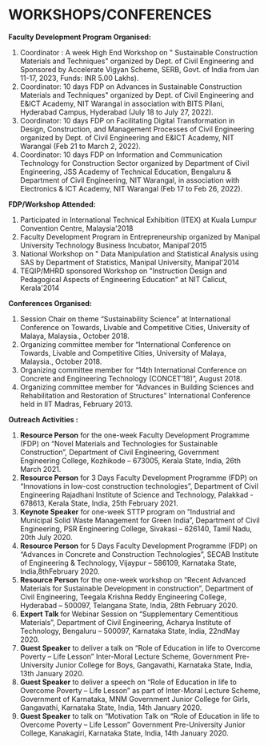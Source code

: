 # **WORKSHOPS/CONFERENCES**

**Faculty Development Program Organised:**

1. Coordinator : A week High End Workshop on " Sustainable Construction Materials and Techniques" organized by Dept. of Civil Engineering and Sponsored by Accelerate Vigyan Scheme, SERB, Govt. of India from Jan 11-17, 2023, Funds: INR 5.00 Lakhs).
2. Coordinator: 10 days FDP on Advances in Sustainable Construction Materials and Techniques" organized by Dept. of Civil Engineering and E&ICT Academy, NIT Warangal in association with BITS Pilani, Hyderabad Campus, Hyderabad (July 18 to July 27, 2022).
3. Coordinator: 10 days FDP on Facilitating Digital Transformation in Design, Construction, and Management Processes of Civil Engineering organized by Dept. of Civil Engineering and E&ICT Academy, NIT Warangal (Feb 21 to March 2, 2022).
4. Coordinator: 10 days FDP on Information and Communication Technology for Construction Sector organized by Department of Civil Engineering, JSS Academy of Technical Education, Bengaluru & Department of Civil Engineering, NIT Warangal, in association with Electronics & ICT Academy, NIT Warangal (Feb 17 to Feb 26, 2022).

**FDP/Workshop Attended:**

1. Participated in International Technical Exhibition (ITEX) at Kuala Lumpur Convention Centre, Malaysia'2018
2. Faculty Development Program in Entrepreneurship organized by Manipal University Technology Business Incubator, Manipal'2015 
3. National Workshop on " Data Manipulation and Statistical Analysis using SAS by Department of Statistics, Manipal University, Manipal'2014
4. TEQIP/MHRD sponsored Workshop on "Instruction Design and Pedagogical Aspects of Engineering Education" at NIT Calicut, Kerala'2014

 **Conferences Organised:** 

1. Session Chair on theme “Sustainability Science” at International Conference on Towards, Livable and Competitive Cities, University of Malaya, Malaysia., October 2018.
2. Organizing committee member for “International Conference on Towards, Livable and Competitive Cities, University of Malaya, Malaysia., October 2018.
3. Organizing committee member for “14th International Conference on Concrete and Engineering Technology (CONCET’18)”, August 2018.
4. Organizing committee member for “Advances in Building Sciences and Rehabilitation and Restoration of Structures” International Conference held in IIT Madras, February 2013.

**Outreach Activities :**

1. **Resource Person** for the one-week Faculty Development Programme (FDP) on “Novel Materials and Technologies for Sustainable Construction”, Department of Civil Engineering, Government Engineering College, Kozhikode – 673005, Kerala State, India, 26th March 2021.
2. **Resource Person** for 3 Days Faculty Development Programme (FDP) on “Innovations in low-cost construction technologies”, Department of Civil Engineering
   Rajadhani Institute of Science and Technology, Palakkad - 678613, Kerala State, India, 25th February 2021.
3. **Keynote Speaker** for one-week STTP program on “Industrial and Municipal Solid Waste Management for Green India”, Department of Civil Engineering, PSR Engineering College, Sivakasi – 626140, Tamil Nadu, 20th July 2020.
4. **Resource Person** for 5 Days Faculty Development Programme (FDP) on “Advances in Concrete and Construction Technologies”, SECAB Institute of Engineering & Technology, Vijaypur – 586109, Karnataka State, India,8thFebruary 2020.
5. **Resource Person** for the one-week workshop on “Recent Advanced Materials for Sustainable Development in construction”, Department of Civil Engineering, Teegala Krishna Reddy Engineering College, Hyderabad – 500097, Telangana State, India, 28th February 2020.
6. **Expert Talk** for Webinar Session on “Supplementary Cementitious Materials”, Department of Civil Engineering, Acharya Institute of Technology, Bengaluru – 500097, Karnataka State, India, 22ndMay 2020.
7. **Guest Speaker** to deliver a talk on “Role of Education in life to Overcome Poverty – Life Lesson” Inter-Moral Lecture Scheme, Government Pre-University Junior College for Boys, Gangavathi, Karnataka State, India, 13th January 2020.
8. **Guest Speaker** to deliver a speech on “Role of Education in life to Overcome Poverty – Life Lesson” as part of Inter-Moral Lecture Scheme, Government of Karnataka, MNM Government Junior College for Girls, Gangavathi, Karnataka State, India, 14th January 2020.
9. **Guest Speaker** to talk on “Motivation Talk on “Role of Education in life to Overcome Poverty – Life Lesson” Government Pre-University Junior College, Kanakagiri, Karnataka State, India, 14th January 2020.

